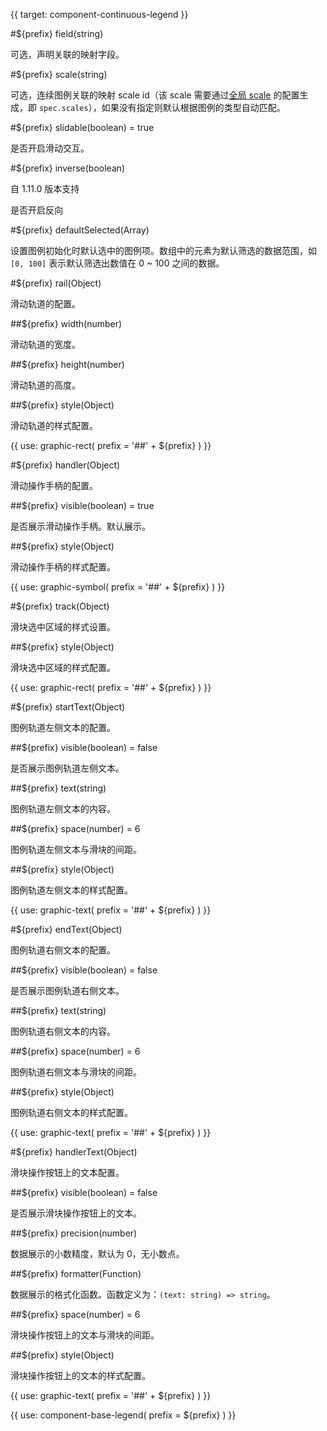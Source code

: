 {{ target: component-continuous-legend }}

<!-- IContinuousLegendSpec -->

#${prefix} field(string)

可选，声明关联的映射字段。

#${prefix} scale(string)

可选，连续图例关联的映射 scale id（该 scale 需要通过[全局 scale](todo) 的配置生成，即 `spec.scales`），如果没有指定则默认根据图例的类型自动匹配。

#${prefix} slidable(boolean) = true

是否开启滑动交互。

#${prefix} inverse(boolean)

自 1.11.0 版本支持

是否开启反向

#${prefix} defaultSelected(Array)

设置图例初始化时默认选中的图例项。数组中的元素为默认筛选的数据范围，如 `[0, 100]` 表示默认筛选出数值在 0 ~ 100 之间的数据。

#${prefix} rail(Object)

滑动轨道的配置。

##${prefix} width(number)

滑动轨道的宽度。

##${prefix} height(number)

滑动轨道的高度。

##${prefix} style(Object)

滑动轨道的样式配置。

{{ use: graphic-rect(
  prefix = '##' + ${prefix}
) }}

#${prefix} handler(Object)

滑动操作手柄的配置。

##${prefix} visible(boolean) = true

是否展示滑动操作手柄。默认展示。

##${prefix} style(Object)

滑动操作手柄的样式配置。

{{ use: graphic-symbol(
  prefix = '##' + ${prefix}
) }}

#${prefix} track(Object)

滑块选中区域的样式设置。

##${prefix} style(Object)

滑块选中区域的样式配置。

{{ use: graphic-rect(
  prefix = '##' + ${prefix}
) }}

#${prefix} startText(Object)

图例轨道左侧文本的配置。

##${prefix} visible(boolean) = false

是否展示图例轨道左侧文本。

##${prefix} text(string)

图例轨道左侧文本的内容。

##${prefix} space(number) = 6

图例轨道左侧文本与滑块的间距。

##${prefix} style(Object)

图例轨道左侧文本的样式配置。

{{ use: graphic-text(
  prefix = '##' + ${prefix}
) }}

#${prefix} endText(Object)

图例轨道右侧文本的配置。

##${prefix} visible(boolean) = false

是否展示图例轨道右侧文本。

##${prefix} text(string)

图例轨道右侧文本的内容。

##${prefix} space(number) = 6

图例轨道右侧文本与滑块的间距。

##${prefix} style(Object)

图例轨道右侧文本的样式配置。

{{ use: graphic-text(
  prefix = '##' + ${prefix}
) }}

#${prefix} handlerText(Object)

滑块操作按钮上的文本配置。

##${prefix} visible(boolean) = false

是否展示滑块操作按钮上的文本。

##${prefix} precision(number)

数据展示的小数精度，默认为 0，无小数点。

##${prefix} formatter(Function)

数据展示的格式化函数。函数定义为：`(text: string) => string`。

##${prefix} space(number) = 6

滑块操作按钮上的文本与滑块的间距。

##${prefix} style(Object)

滑块操作按钮上的文本的样式配置。

{{ use: graphic-text(
  prefix = '##' + ${prefix}
) }}

{{ use: component-base-legend(
  prefix = ${prefix}
) }}
